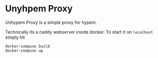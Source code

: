 # Unyhpem Proxy

Unhypem Proxy is a simple proxy for hypem.

Technically its a caddy webserver inside docker. 
To start it on `localhost` simply hit

```
docker-compose build
docker-compose up
```